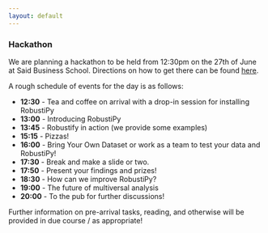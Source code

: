 ```yaml
---
layout: default
---
```


### Hackathon

We are planning a hackathon to be held from 12:30pm on the 27th of June at Said Business School. Directions on how to get there can be found [here](https://www.sbs.ox.ac.uk/about-us/venue-hire/organiser-and-delegate-information/directions-park-end-street).

A rough schedule of events for the day is as follows:

- **12:30** - Tea and coffee on arrival with a drop-in session for installing RobustiPy
- **13:00** - Introducing RobustiPy
- **13:45** - Robustify in action (we provide some examples)
- **15:15** - Pizzas!
- **16:00** - Bring Your Own Dataset or work as a team to test your data and RobustiPy!
- **17:30** - Break and make a slide or two.
- **17:50** - Present your findings and prizes!
- **18:30** - How can we improve RobustiPy?
- **19:00** - The future of multiversal analysis
- **20:00** - To the pub for further discussions!

Further information on pre-arrival tasks, reading, and otherwise will be provided in due course / as appropriate!
